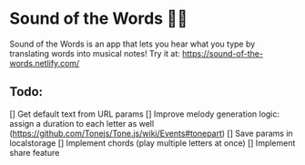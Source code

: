 # Sound of the Words 🎵📄

Sound of the Words is an app that lets you hear what you type by translating words into musical notes!
Try it at: https://sound-of-the-words.netlify.com/

## Todo:
[] Get default text from URL params
[] Improve melody generation logic: assign a duration to each letter as well (https://github.com/Tonejs/Tone.js/wiki/Events#tonepart)
[] Save params in localstorage
[] Implement chords (play multiple letters at once)
[] Implement share feature